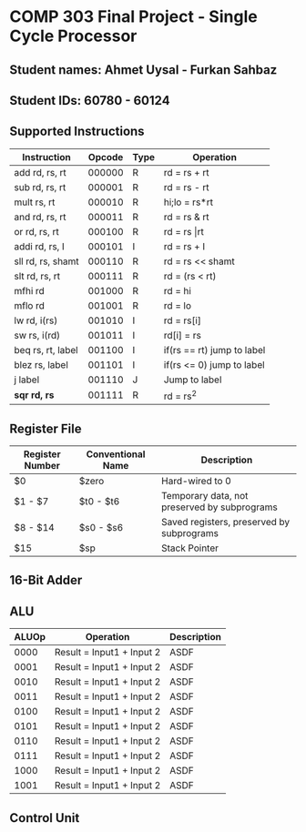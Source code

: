 # COMP 303 Final Project - Single Cycle Processor

## Student names: Ahmet Uysal - Furkan Sahbaz

## Student IDs: 60780 - 60124

## Supported Instructions

| Instruction       | Opcode | Type | Operation                  |
| ----------------- | ------ | ---- | -------------------------- |
| add rd, rs, rt    | 000000 | R    | rd = rs + rt               |
| sub rd, rs, rt    | 000001 | R    | rd = rs - rt               |
| mult rs, rt       | 000010 | R    | hi;lo = rs\*rt             |
| and rd, rs, rt    | 000011 | R    | rd = rs & rt               |
| or rd, rs, rt     | 000100 | R    | rd = rs \|rt               |
| addi rd, rs, I    | 000101 | I    | rd = rs + I                |
| sll rd, rs, shamt | 000110 | R    | rd = rs << shamt           |
| slt rd, rs, rt    | 000111 | R    | rd = (rs < rt)             |
| mfhi rd           | 001000 | R    | rd = hi                    |
| mflo rd           | 001001 | R    | rd = lo                    |
| lw rd, i(rs)      | 001010 | I    | rd = rs[i]                 |
| sw rs, i(rd)      | 001011 | I    | rd[i] = rs                 |
| beq rs, rt, label | 001100 | I    | if(rs == rt) jump to label |
| blez rs, label    | 001101 | I    | if(rs <= 0) jump to label  |
| j label           | 001110 | J    | Jump to label              |
| **sqr rd, rs**    | 001111 | R    | rd = rs<sup>2</sup>        |

## Register File

| Register Number | Conventional Name | Description                                  |
| --------------- | ----------------- | -------------------------------------------- |
| \$0             | \$zero            | Hard-wired to 0                              |
| $1 - $7         | $t0 - $t6         | Temporary data, not preserved by subprograms |
| $8 - $14        | $s0 - $s6         | Saved registers, preserved by subprograms    |
| \$15            | \$sp              | Stack Pointer                                |

## 16-Bit Adder

## ALU

| ALUOp | Operation                 | Description |
| ----- | ------------------------- | ----------- |
| 0000  | Result = Input1 + Input 2 | ASDF        |
| 0001  | Result = Input1 + Input 2 | ASDF        |
| 0010  | Result = Input1 + Input 2 | ASDF        |
| 0011  | Result = Input1 + Input 2 | ASDF        |
| 0100  | Result = Input1 + Input 2 | ASDF        |
| 0101  | Result = Input1 + Input 2 | ASDF        |
| 0110  | Result = Input1 + Input 2 | ASDF        |
| 0111  | Result = Input1 + Input 2 | ASDF        |
| 1000  | Result = Input1 + Input 2 | ASDF        |
| 1001  | Result = Input1 + Input 2 | ASDF        |

## Control Unit

